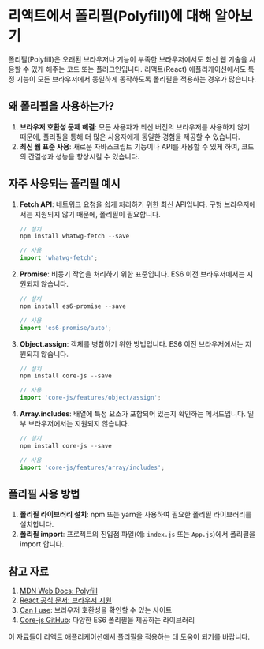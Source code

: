 
# 리액트에서 폴리필(Polyfill)에 대해 알아보기

폴리필(Polyfill)은 오래된 브라우저나 기능이 부족한 브라우저에서도 최신 웹 기술을 사용할 수 있게 해주는 코드 또는 플러그인입니다. 리액트(React) 애플리케이션에서도 특정 기능이 모든 브라우저에서 동일하게 동작하도록 폴리필을 적용하는 경우가 많습니다.

## 왜 폴리필을 사용하는가?
1. **브라우저 호환성 문제 해결**: 모든 사용자가 최신 버전의 브라우저를 사용하지 않기 때문에, 폴리필을 통해 더 많은 사용자에게 동일한 경험을 제공할 수 있습니다.
2. **최신 웹 표준 사용**: 새로운 자바스크립트 기능이나 API를 사용할 수 있게 하여, 코드의 간결성과 성능을 향상시킬 수 있습니다.

## 자주 사용되는 폴리필 예시
1. **Fetch API**: 네트워크 요청을 쉽게 처리하기 위한 최신 API입니다. 구형 브라우저에서는 지원되지 않기 때문에, 폴리필이 필요합니다.
    ```javascript
    // 설치
    npm install whatwg-fetch --save

    // 사용
    import 'whatwg-fetch';
    ```

2. **Promise**: 비동기 작업을 처리하기 위한 표준입니다. ES6 이전 브라우저에서는 지원되지 않습니다.
    ```javascript
    // 설치
    npm install es6-promise --save

    // 사용
    import 'es6-promise/auto';
    ```

3. **Object.assign**: 객체를 병합하기 위한 방법입니다. ES6 이전 브라우저에서는 지원되지 않습니다.
    ```javascript
    // 설치
    npm install core-js --save

    // 사용
    import 'core-js/features/object/assign';
    ```

4. **Array.includes**: 배열에 특정 요소가 포함되어 있는지 확인하는 메서드입니다. 일부 브라우저에서는 지원되지 않습니다.
    ```javascript
    // 설치
    npm install core-js --save

    // 사용
    import 'core-js/features/array/includes';
    ```

## 폴리필 사용 방법
1. **폴리필 라이브러리 설치**: npm 또는 yarn을 사용하여 필요한 폴리필 라이브러리를 설치합니다.
2. **폴리필 import**: 프로젝트의 진입점 파일(예: `index.js` 또는 `App.js`)에서 폴리필을 import 합니다.

## 참고 자료

1. [MDN Web Docs: Polyfill](https://developer.mozilla.org/ko/docs/Glossary/Polyfill)
2. [React 공식 문서: 브라우저 지원](https://reactjs.org/docs/react-dom.html#browser-support)
3. [Can I use](https://caniuse.com/): 브라우저 호환성을 확인할 수 있는 사이트
4. [Core-js GitHub](https://github.com/zloirock/core-js): 다양한 ES6 폴리필을 제공하는 라이브러리

이 자료들이 리액트 애플리케이션에서 폴리필을 적용하는 데 도움이 되기를 바랍니다.
